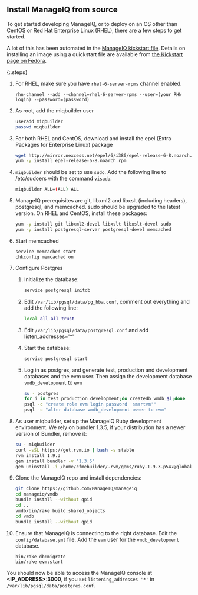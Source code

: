 ## Install ManageIQ from source

To get started developing ManageIQ, or to deploy on an OS other than CentOS
or Red Hat Enterprise Linux (RHEL), there are a few steps to get started.

A lot of this has been automated in the [ManageIQ kickstart
file](https://github.com/ManageIQ/manageiq/blob/master/build/kickstarts/base.ks.erb).
Details on installing an image using a quickstart file are available from
[the Kickstart page on Fedora](http://fedoraproject.org/wiki/Anaconda/Kickstart).

{:.steps}
1.  For RHEL, make sure you have `rhel-6-server-rpms` channel enabled.

    ```
    rhn-channel --add --channel=rhel-6-server-rpms --user=(your RHN login) --password=(password)
    ```

2.  As root, add the miqbuilder user

    ```bash
    useradd miqbuilder
    passwd miqbuilder
    ```

3.  For both RHEL and CentOS, download and install the epel (Extra Packages
    for Enterprise Linux) package

    ```bash
    wget http://mirror.nexcess.net/epel/6/i386/epel-release-6-8.noarch.rpm
    yum -y install epel-release-6-8.noarch.rpm
    ```

4.  `miqbuilder` should be set to use `sudo`. Add the following line to
    /etc/sudoers with the command `visudo`:

    ```bash
    miqbuilder ALL=(ALL) ALL
    ```

5.  ManageIQ prerequisites are git, libxml2 and libxslt (including headers),
    postgresql, and memcached. sudo should be upgraded to the latest version.
    On RHEL and CentOS, install these packages:

    ```bash
    yum -y install git libxml2-devel libxslt libxslt-devel sudo
    yum -y install postgresql-server postgresql-devel memcached
    ```

6.  Start memcached

    ````
    service memcached start
    chkconfig memcached on
    ````

7. Configure Postgres

   1. Initialize the database:

      ```bash
      service postgresql initdb
      ````

   2. Edit `/var/lib/pgsql/data/pg_hba.conf`, comment out everything and add
      the following line:

      ````bash
      local all all trust
      ````

   3. Edit `/var/lib/pgsql/data/postgresql.conf` and add
      listen_addresses='*'

   3. Start the database:

      ```bash
      service postgresql start
      ````

   4. Log in as postgres, and generate test, production and development
      databases and the evm user.  Then assign the development database
      `vmdb_development` to `evm`

      ```bash
      su - postgres
      for i in test production development;do createdb vmdb_$i;done
      psql -c "create role evm login password 'smartvm'"
      psql -c "alter database vmdb_development owner to evm"
      ```

8.  As user miqbuilder, set up the ManageIQ Ruby development environment. We
    rely on bundler 1.3.5, if your distribution has a newer version of Bundler,
    remove it:

    ```bash
    su - miqbuilder
    curl -sSL https://get.rvm.io | bash -s stable
    rvm install 1.9.3
    gem install bundler -v '1.3.5'
    gem uninstall -i /home/cfmebuilder/.rvm/gems/ruby-1.9.3-p547@global bundler -v '1.6.2'
    ```

9.  Clone the ManageIQ repo and install dependencies:

    ```bash
    git clone https://github.com/ManageIQ/manageiq
    cd manageiq/vmdb
    bundle install --without qpid
    cd ..
    vmdb/bin/rake build:shared_objects
    cd vmdb
    bundle install --without qpid
    ```

10. Ensure that ManageIQ is connecting to the right database. Edit the
    `config/database.yml` file.  Add the `evm` user for the
    `vmdb_development` database.

    ```
    bin/rake db:migrate
    bin/rake evm:start
    ```

You should now be able to access the ManageIQ console at **\<IP_ADDRESS\>:3000**,
if you set `listening_addresses '*'` in `/var/lib/pgsql/data/postgres.conf`.
